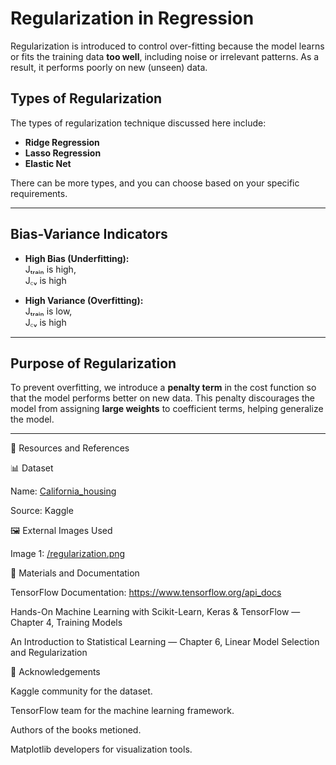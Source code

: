 # Regularization in Regression

Regularization is introduced to control over-fitting because the model learns or fits the training data **too well**, including noise or irrelevant patterns. As a result, it performs poorly on new (unseen) data.

## Types of Regularization

The types of regularization technique discussed here include:

- **Ridge Regression**
- **Lasso Regression**
- **Elastic Net**

There can be more types, and you can choose based on your specific requirements.

---

## Bias-Variance Indicators

- **High Bias (Underfitting):**  
  Jₜᵣₐᵢₙ is high,  
  J꜀ᵥ is high
  


- **High Variance (Overfitting):**  
   Jₜᵣₐᵢₙ is low,  
   J꜀ᵥ is high

---

## Purpose of Regularization
To prevent overfitting, we introduce a **penalty term** in the cost function so that the model performs better on new data. This penalty discourages the model from assigning **large weights** to coefficient terms, helping generalize the model.

--- 

📂 Resources and References

📊 Dataset

Name: [California_housing ](https://www.kaggle.com/datasets/mks2192/california-housing)

Source: Kaggle


🖼️ External Images Used

Image 1: [/regularization.png](https://miro.medium.com/v2/resize:fit:1100/format:webp/0*-aJ9MXozOKv6joiX.png)

📄 Materials and Documentation

TensorFlow Documentation: https://www.tensorflow.org/api_docs

Hands-On Machine Learning with Scikit-Learn, Keras & TensorFlow — Chapter 4, Training Models

An Introduction to Statistical Learning — Chapter 6, Linear Model Selection and Regularization


🙏 Acknowledgements

Kaggle community for the dataset.

TensorFlow team for the machine learning framework.

Authors of the books metioned.

Matplotlib developers for visualization tools.
